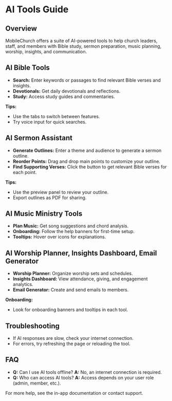 # AI Tools Guide

## Overview
MobileChurch offers a suite of AI-powered tools to help church leaders, staff, and members with Bible study, sermon preparation, music planning, worship, insights, and communication.

## AI Bible Tools
- **Search:** Enter keywords or passages to find relevant Bible verses and insights.
- **Devotionals:** Get daily devotionals and reflections.
- **Study:** Access study guides and commentaries.

**Tips:**
- Use the tabs to switch between features.
- Try voice input for quick searches.

## AI Sermon Assistant
- **Generate Outlines:** Enter a theme and audience to generate a sermon outline.
- **Reorder Points:** Drag and drop main points to customize your outline.
- **Find Supporting Verses:** Click the button to get relevant Bible verses for each point.

**Tips:**
- Use the preview panel to review your outline.
- Export outlines as PDF for sharing.

## AI Music Ministry Tools
- **Plan Music:** Get song suggestions and chord analysis.
- **Onboarding:** Follow the help banners for first-time setup.
- **Tooltips:** Hover over icons for explanations.

## AI Worship Planner, Insights Dashboard, Email Generator
- **Worship Planner:** Organize worship sets and schedules.
- **Insights Dashboard:** View attendance, giving, and engagement analytics.
- **Email Generator:** Create and send emails to members.

**Onboarding:**
- Look for onboarding banners and tooltips in each tool.

## Troubleshooting
- If AI responses are slow, check your internet connection.
- For errors, try refreshing the page or reloading the tool.

## FAQ
- **Q:** Can I use AI tools offline?
  **A:** No, an internet connection is required.
- **Q:** Who can access AI tools?
  **A:** Access depends on your user role (admin, member, etc.).

For more help, see the in-app documentation or contact support. 